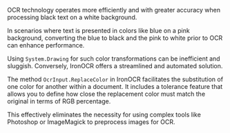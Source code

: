 OCR technology operates more efficiently and with greater accuracy when processing black text on a white background.

In scenarios where text is presented in colors like blue on a pink background, converting the blue to black and the pink to white prior to OCR can enhance performance.

Using `System.Drawing` for such color transformations can be inefficient and sluggish. Conversely, IronOCR offers a streamlined and automated solution.

The method `OcrInput.ReplaceColor` in IronOCR facilitates the substitution of one color for another within a document. It includes a tolerance feature that allows you to define how close the replacement color must match the original in terms of RGB percentage.

This effectively eliminates the necessity for using complex tools like Photoshop or ImageMagick to preprocess images for OCR.